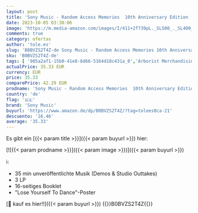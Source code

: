 ```yaml
---
layout: post
title: 'Sony Music - Random Access Memories  10th Anniversary Edition  [Vinyl LP]'
date: 2023-10-05 03:30:06
image: 'https://m.media-amazon.com/images/I/411+2f739pL._SL500_._SL400_.jpg'
comments: true
category: ofertas
author: 'tole.es'
slug: 'B0BVZS2T4Z-de Sony Music - Random Access Memories 10th Anniversary...'
sku: 'B0BVZS2T4Z-de'
tags: [ '905a2af1-15b0-41e8-8d66-5164d18c431a_0','Arborist Merchandising Root','Artist Pages Filter Nodes','Box-Set','Box-Sets','Classic Rock','Custom Stores','Featured Categories','Formate','Limited Edition','Main Albums','Musik Kategorien','Musik-CDs & Vinyl','Pop','Regions','Regular Stores','Rock','Self Service','Shops','USA & Großbritannien','Vinyl','sony music','🇩🇪', ]
actualPrice: 35.33 EUR
currency: EUR
price: 35.33
comparePrice: 42.29 EUR
prodname: 'Sony Music - Random Access Memories  10th Anniversary Edition  [Vinyl LP]'
country: 'de'
flag: '🇩🇪'
brand: 'Sony Music'
buyurl: 'https://www.amazon.de/dp/B0BVZS2T4Z/?tag=tolees0ca-21'
descuento: '16.46'
average: '35.33'
---
```


Es gibt ein [{{< param title >}}]({{< param buyurl >}}) hier:

[![{{< param prodname >}}]({{< param image >}})]({{< param buyurl >}})

ℹ️:

- 35 min unveröffentlichte Musik (Demos & Studio Outtakes)
- 3 LP
- 16-seitiges Booklet
- "Lose Yourself To Dance"-Poster

[🛒 kauf es hier!!]({{< param buyurl >}})
{{<world>}}B0BVZS2T4Z{{</world>}}
